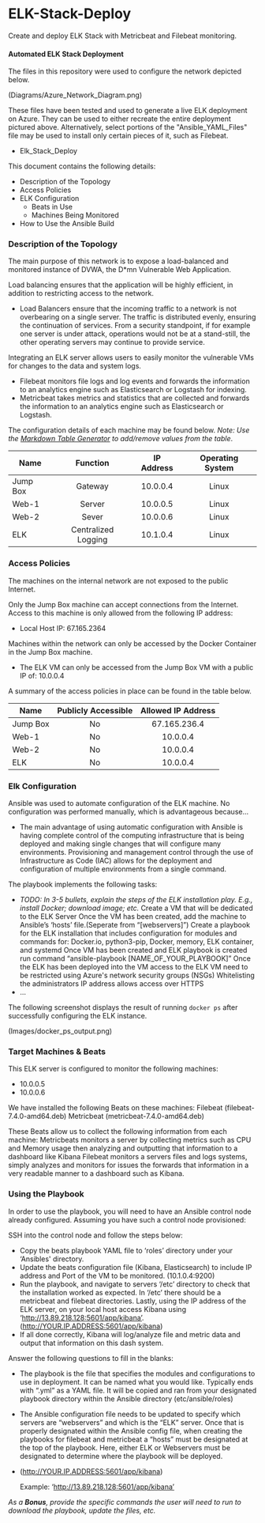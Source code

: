 # ELK-Stack-Deploy
Create and deploy ELK Stack with Metricbeat and Filebeat monitoring.
#### Automated ELK Stack Deployment

The files in this repository were used to configure the network depicted below.

(Diagrams/Azure_Network_Diagram.png)

These files have been tested and used to generate a live ELK deployment on Azure. They can be used to either recreate the entire deployment pictured above. Alternatively, select portions of the "Ansible_YAML_Files" file may be used to install only certain pieces of it, such as Filebeat.

  - Elk_Stack_Deploy

This document contains the following details:
- Description of the Topology
- Access Policies
- ELK Configuration
  - Beats in Use
  - Machines Being Monitored
- How to Use the Ansible Build


### Description of the Topology

The main purpose of this network is to expose a load-balanced and monitored instance of DVWA, the D*mn Vulnerable Web Application.

Load balancing ensures that the application will be highly efficient, in addition to restricting access to the network.
- Load Balancers ensure that the incoming traffic to a network is not overbearing on a single server. The traffic is distributed evenly, ensuring the continuation of services. From a security standpoint, if for example one server is under attack, operations would not be at a stand-still, the other operating servers may continue to provide service.

Integrating an ELK server allows users to easily monitor the vulnerable VMs for changes to the data and system logs.
- Filebeat monitors file logs and log events and forwards the information to an analytics engine such as Elasticsearch or Logstash for indexing.
- Metricbeat takes metrics and statistics that are collected and forwards the information to an analytics engine such as Elasticsearch or Logstash.

The configuration details of each machine may be found below.
_Note: Use the [Markdown Table Generator](http://www.tablesgenerator.com/markdown_tables) to add/remove values from the table_.

| Name     |       Function      | IP Address | Operating System|
|----------|:-------------------:|:----------:|:---------------:|
| Jump Box |       Gateway       |  10.0.0.4  |       Linux     |
| Web-1    |        Server       |  10.0.0.5  |       Linux     |
| Web-2    |        Sever        |  10.0.0.6  |       Linux     |
| ELK      | Centralized Logging |  10.1.0.4  |       Linux     |


### Access Policies

The machines on the internal network are not exposed to the public Internet. 

Only the Jump Box machine can accept connections from the Internet. Access to this machine is only allowed from the following IP address:
-  Local Host IP: 67.165.2364

Machines within the network can only be accessed by the Docker Container in the Jump Box machine.
- The ELK VM can only be accessed from the Jump Box VM with a public IP of: 10.0.0.4

A summary of the access policies in place can be found in the table below.

| Name     | Publicly Accessible | Allowed IP Address |
|----------|:-------------------:|:------------------:|
| Jump Box |          No         |    67.165.236.4    |
| Web-1    |          No         |      10.0.0.4      |
| Web-2    |          No         |      10.0.0.4      |
| ELK      |          No         |      10.0.0.4      |



### Elk Configuration

Ansible was used to automate configuration of the ELK machine. No configuration was performed manually, which is advantageous because...
- The main advantage of using automatic configuration with Ansible is having complete control of the computing infrastructure that is being deployed and making single changes that will configure many environments. Provisioning and management control through the use of Infrastructure as Code (IAC) allows for the deployment and configuration of multiple environments from a single command.

The playbook implements the following tasks:
- _TODO: In 3-5 bullets, explain the steps of the ELK installation play. E.g., install Docker; download image; etc._
Create a VM that will be dedicated to the ELK Server
Once the VM has been created, add the machine to Ansible’s ‘hosts’ file.(Seperate from “[webservers]”)
Create a playbook for the ELK installation that includes configuration for modules and commands for: Docker.io, python3-pip, Docker, memory, ELK container, and systemd
Once VM has been created and ELK playbook is created run command “ansible-playbook [NAME_OF_YOUR_PLAYBOOK]”
Once the ELK has been deployed into the VM access to the ELK VM need to be restricted using Azure's network security groups (NSGs)
Whitelisting the administrators IP address allows access over HTTPS
- ...

The following screenshot displays the result of running `docker ps` after successfully configuring the ELK instance.

 
(Images/docker_ps_output.png)

### Target Machines & Beats
This ELK server is configured to monitor the following machines:
- 10.0.0.5
- 10.0.0.6

We have installed the following Beats on these machines:
Filebeat (filebeat-7.4.0-amd64.deb)
Metricbeat (metricbeat-7.4.0-amd64.deb)

These Beats allow us to collect the following information from each machine:
Metricbeats monitors a server by collecting metrics such as CPU and Memory usage then analyzing and outputting that information to a dashboard like Kibana
Filebeat monitors a servers files and logs systems, simply analyzes and monitors for issues the forwards that information in a very readable manner to a dashboard such as Kibana.

### Using the Playbook
In order to use the playbook, you will need to have an Ansible control node already configured. Assuming you have such a control node provisioned: 

SSH into the control node and follow the steps below:
- Copy the beats playbook YAML file to ‘roles’ directory under your ‘Ansibles' directory.
- Update the beats configuration file (Kibana, Elasticsearch) to include IP address and Port of the VM to be monitored. (10.1.0.4:9200)
- Run the playbook, and navigate to servers ‘/etc’ directory to check that the installation worked as expected. In ‘/etc’ there should be a metricbeat and filebeat directories. Lastly, using the IP address of the ELK server, on your local host access Kibana using ‘http://13.89.218.128:5601/app/kibana’. (http://YOUR.IP.ADDRESS:5601/app/kibana)
- If all done correctly, Kibana will log/analyze file and metric data and output that information on this dash system.

Answer the following questions to fill in the blanks:
- The playbook is the file that specifies the modules and configurations to use in deployment. It can be named what you would like. Typically ends with “.yml” as a YAML file. It will be copied and ran from your designated playbook directory within the Ansible directory (etc/ansible/roles)
- The Ansible configuration file needs to be updated to specify which servers are “webservers” and which is the “ELK” server. Once that is properly designated within the Ansible config file, when creating the playbooks for filebeat and metricbeat a “hosts” must be designated at the top of the playbook. Here, either ELK or Webservers must be designated to determine where the playbook will be deployed.
- (http://YOUR.IP.ADDRESS:5601/app/kibana)  

	Example: ‘http://13.89.218.128:5601/app/kibana’

_As a **Bonus**, provide the specific commands the user will need to run to download the playbook, update the files, etc._

